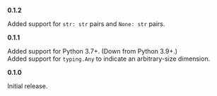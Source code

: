 **0.1.2**

Added support for `str: str` pairs and `None: str` pairs.

**0.1.1**

Added support for Python 3.7+. (Down from Python 3.9+.)  
Added support for `typing.Any` to indicate an arbitrary-size dimension.

**0.1.0**

Initial release.
